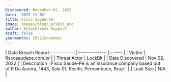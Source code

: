 ```yaml
---
Discovered: November 02, 2022
date: '2022-11-02'
title: Fisco Saude-Pe
image: images/blog/LockBit.png
author: Breachsense Support
draft: false
yearmonths: 2022/november
---
```


| Data Breach Report------------:     |:-------------:    | :-----:|
| Victim      | fiscosaudepe.com.br      | 
| Threat Actor      | LockBit      | 
| Date Discovered      | Nov 02, 2022      | 
| Description      | Fisco Saude-Pe is an insurance company based out of R Da Aurora, 1443, Sala 01, Recife, Pernambuco, Brazil.      | 
| Leak Size      | N/A      | 

